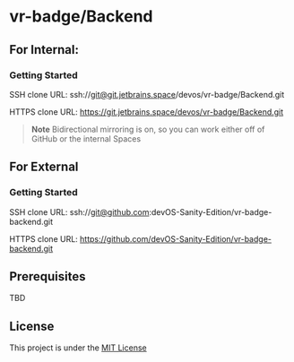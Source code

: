 # vr-badge/Backend

## For Internal:

### Getting Started
SSH clone URL: ssh://git@git.jetbrains.space/devos/vr-badge/Backend.git

HTTPS clone URL: https://git.jetbrains.space/devos/vr-badge/Backend.git
> **Note** 
> Bidirectional mirroring is on, so you can work either off of GitHub or the internal Spaces

## For External
### Getting Started
SSH clone URL: ssh://git@github.com:devOS-Sanity-Edition/vr-badge-backend.git

HTTPS clone URL: https://github.com/devOS-Sanity-Edition/vr-badge-backend.git

## Prerequisites
TBD

## License

This project is under the [MIT License](LICENSE)